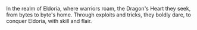 In the realm of Eldoria, where warriors roam, the Dragon's Heart they seek, from bytes to byte's home. Through exploits and tricks, they boldly dare, to conquer Eldoria, with skill and flair.
